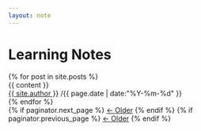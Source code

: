 ```yaml
---
layout: note
---
```


<h1>Learning Notes</h1>
<!-- This loops through the paginated posts -->
{% for post in site.posts %}
<article>
  {{ content }}
</article>
<section class="meta">
  <span class="author">
    <a href="https://github.com/elan2wang">{{ site.author }}</a>
  </span>
  <span class="time">
    /<time datetime="{{ page.date | date:"%Y-%m-%d" }}">{{ page.date | date:"%Y-%m-%d" }}</time>
  </span>
</section>
{% endfor %} 

<!-- Pagination links -->
<div class="pagination">
  {% if paginator.next_page %}
  <a class="prev" href="{{paginator.next_page}}">&larr; Older</a>
  {% endif %}
  {% if paginator.previous_page %}
  <a class="prev" href="{{paginator.next_page}}">&larr; Older</a>
  {% endif %}
</div>